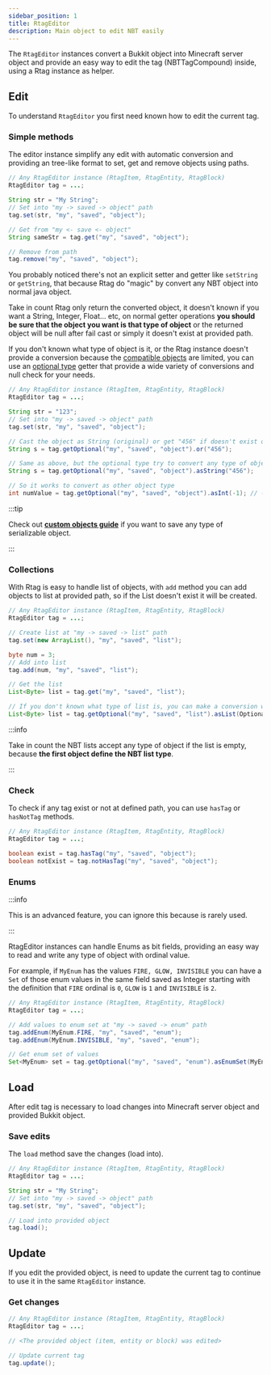 ```yaml
---
sidebar_position: 1
title: RtagEditor
description: Main object to edit NBT easily
---
```


The `RtagEditor` instances convert a Bukkit object into Minecraft server object and provide an easy way to edit the tag (NBTTagCompound) inside, using a Rtag instance as helper.

## Edit

To understand `RtagEditor` you first need known how to edit the current tag.

### Simple methods

The editor instance simplify any edit with automatic conversion and providing an tree-like format to set, get and remove objects using paths.

```java
// Any RtagEditor instance (RtagItem, RtagEntity, RtagBlock)
RtagEditor tag = ...;

String str = "My String";
// Set into "my -> saved -> object" path
tag.set(str, "my", "saved", "object");

// Get from "my <- save <- object"
String sameStr = tag.get("my", "saved", "object");

// Remove from path
tag.remove("my", "saved", "object");
```

You probably noticed there's not an explicit setter and getter like `setString` or `getString`, that because Rtag do "magic" by convert any NBT object into normal java object.

Take in count Rtag only return the converted object, it doesn't known if you want a String, Integer, Float... etc, on normal getter operations **you should be sure that the object you want is that type of object** or the returned object will be null after fail cast or simply it doesn't exist at provided path.

If you don't known what type of object is it, or the Rtag instance doesn't provide a conversion because the [compatible objects](/intro.md#compatible-objects) are limited, you can use an [optional type](/feature/types.md) getter that provide a wide variety of conversions and null check for your needs.

```java
// Any RtagEditor instance (RtagItem, RtagEntity, RtagBlock)
RtagEditor tag = ...;

String str = "123";
// Set into "my -> saved -> object" path
tag.set(str, "my", "saved", "object");

// Cast the object as String (original) or get "456" if doesn't exist or cast fails
String s = tag.getOptional("my", "saved", "object").or("456");

// Same as above, but the optional type try to convert any type of object to String
String s = tag.getOptional("my", "saved", "object").asString("456");

// So it works to convert as other object type
int numValue = tag.getOptional("my", "saved", "object").asInt(-1); // -1 as default int
```

:::tip

Check out **[custom objects guide](/feature/custom-objects.md)** if you want to save any type of serializable object.

:::

### Collections

With Rtag is easy to handle list of objects, with `add` method you can add objects to list at provided path, so if the List doesn't exist it will be created.

```java
// Any RtagEditor instance (RtagItem, RtagEntity, RtagBlock)
RtagEditor tag = ...;

// Create list at "my -> saved -> list" path
tag.set(new ArrayList(), "my", "saved", "list");

byte num = 3;
// Add into list
tag.add(num, "my", "saved", "list");

// Get the list
List<Byte> list = tag.get("my", "saved", "list");

// If you don't known what type of list is, you can make a conversion with optional type
List<Byte> list = tag.getOptional("my", "saved", "list").asList(OptionalType::asByte);
```

:::info

Take in count the NBT lists accept any type of object if the list is empty, because **the first object define the NBT list type**.

:::

### Check

To check if any tag exist or not at defined path, you can use `hasTag` or `hasNotTag` methods.

```java
// Any RtagEditor instance (RtagItem, RtagEntity, RtagBlock)
RtagEditor tag = ...;

boolean exist = tag.hasTag("my", "saved", "object");
boolean notExist = tag.notHasTag("my", "saved", "object");
```

### Enums

:::info

This is an advanced feature, you can ignore this because is rarely used.

:::

RtagEditor instances can handle Enums as bit fields, providing an easy way to read and write any type of object with ordinal value.

For example, if `MyEnum` has the values `FIRE, GLOW, INVISIBLE` you can have a `Set` of those enum values in the same field saved as Integer starting with the definition that `FIRE` ordinal is `0`, `GLOW` is `1` and `INVISIBLE` is `2`.

```java
// Any RtagEditor instance (RtagItem, RtagEntity, RtagBlock)
RtagEditor tag = ...;

// Add values to enum set at "my -> saved -> enum" path
tag.addEnum(MyEnum.FIRE, "my", "saved", "enum");
tag.addEnum(MyEnum.INVISIBLE, "my", "saved", "enum");

// Get enum set of values
Set<MyEnum> set = tag.getOptional("my", "saved", "enum").asEnumSet(MyEnum.class);
```

## Load

After edit tag is necessary to load changes into Minecraft server object and provided Bukkit object.

### Save edits

The `load` method save the changes (load into).

```java
// Any RtagEditor instance (RtagItem, RtagEntity, RtagBlock)
RtagEditor tag = ...;

String str = "My String";
// Set into "my -> saved -> object" path
tag.set(str, "my", "saved", "object");

// Load into provided object
tag.load();
```

## Update

If you edit the provided object, is need to update the current tag to continue to use it in the same `RtagEditor` instance.

### Get changes

```java
// Any RtagEditor instance (RtagItem, RtagEntity, RtagBlock)
RtagEditor tag = ...;

// <The provided object (item, entity or block) was edited>

// Update current tag
tag.update();
```